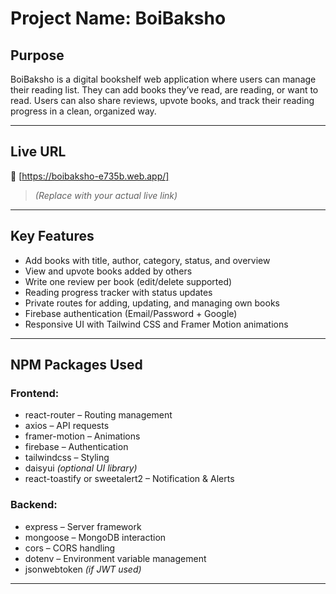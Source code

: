 #  Project Name: BoiBaksho

##  Purpose

BoiBaksho is a digital bookshelf web application where users can manage their reading list. They can add books they’ve read, are reading, or want to read. Users can also share reviews, upvote books, and track their reading progress in a clean, organized way.

---

##  Live URL

🔗 [https://boibaksho-e735b.web.app/]  
> _(Replace with your actual live link)_

---

##  Key Features

- Add books with title, author, category, status, and overview
- View and upvote books added by others
- Write one review per book (edit/delete supported)
- Reading progress tracker with status updates
- Private routes for adding, updating, and managing own books
- Firebase authentication (Email/Password + Google)
- Responsive UI with Tailwind CSS and Framer Motion animations

---

##  NPM Packages Used

###  Frontend:
- react-router – Routing management
- axios – API requests
- framer-motion – Animations
- firebase – Authentication
- tailwindcss – Styling
- daisyui *(optional UI library)*
- react-toastify or sweetalert2 – Notification & Alerts

###  Backend:
- express – Server framework
- mongoose – MongoDB interaction
- cors – CORS handling
- dotenv – Environment variable management
- jsonwebtoken *(if JWT used)*

---
